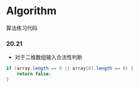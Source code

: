 # Algorithm
算法练习代码

### 20.21

- 对于二维数组输入合法性判断

```java
if (array.length == 0 || array[0].length == 0) {
    return false;
}
```
